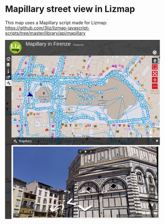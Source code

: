 # Mapillary street view in Lizmap

This map uses a Mapillary script made for Lizmap: https://github.com/3liz/lizmap-javascript-scripts/tree/master/library/api/mapillary

![Screenshot](mapillary.qgs.png)